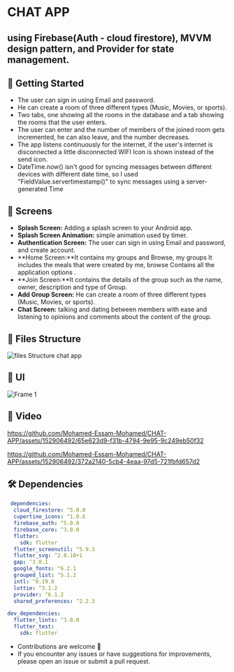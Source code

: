 # CHAT APP
## using Firebase(Auth - cloud firestore), MVVM design pattern, and Provider for state management.

## 🚀 Getting Started

- The user can sign in using Email and password.
- He can create a room of three different types (Music, Movies, or sports).
- Two tabs, one showing all the rooms in the database and a tab showing the rooms that the user enters.
- The user can enter and the number of members of the joined room gets incremented, he can also leave, and the number decreases.
- The app listens continuously for the internet, if the user's internet is disconnected a little disconnected WIFI Icon is shown instead of the send icon.
- DateTime.now() isn't good for syncing messages between different devices with different date time, so I used "FieldValue.servertimestamp()" to sync messages using a server-generated Time

  
## 🤳 Screens

- **Splash Screen:** Adding a splash screen to your Android app.
- **Splash Screen Animation:**  simple animation used by timer.
- **Authentication Screen:** The user can sign in using Email and password, and create account.
- **Home Screen:**It contains my groups and Browse, my groups It includes the meals that were created by me, browse Contains all the application options .
- **Join Screen:**It contains the details of the group such as the name, owner, description and type of Group.
- **Add Group Screen:** He can create a room of three different types (Music, Movies, or sports).
- **Chat Screen:** talking and dating between members with ease and listening to opinions and comments about the content of the group.




## 📁 Files Structure
![files Structure chat app](https://github.com/Mohamed-Essam-Mohamed/CHAT-APP/assets/152906492/67434545-1e1a-4de4-9e57-f9795d895e4e)



## 📱 UI
![Frame 1](https://github.com/Mohamed-Essam-Mohamed/CHAT-APP/assets/152906492/19509f1e-8f31-44f8-92e8-1a90e6103408)



## 🎥 Video




https://github.com/Mohamed-Essam-Mohamed/CHAT-APP/assets/152906492/65e623d9-f31b-4794-9e95-9c249eb50f32




https://github.com/Mohamed-Essam-Mohamed/CHAT-APP/assets/152906492/372a2140-5cb4-4eaa-97d5-721fbfd657d2





## 🛠 Dependencies

```pubspec.yaml
 dependencies:
  cloud_firestore: ^5.0.0
  cupertino_icons: ^1.0.6
  firebase_auth: ^5.0.0
  firebase_core: ^3.0.0
  flutter:
    sdk: flutter
  flutter_screenutil: ^5.9.3
  flutter_svg: ^2.0.10+1
  gap: ^3.0.1
  google_fonts: ^6.2.1
  grouped_list: ^5.1.2
  intl: ^0.19.0
  lottie: ^3.1.2
  provider: ^6.1.2
  shared_preferences: ^2.2.3

dev_dependencies:
  flutter_lints: ^3.0.0
  flutter_test:
    sdk: flutter
```


- Contributions are welcome 💜
- If you encounter any issues or have suggestions for improvements, please open an issue or submit a pull request.

